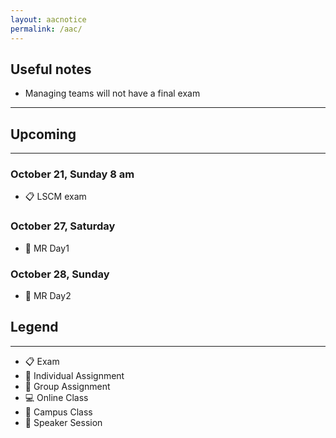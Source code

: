 ```yaml
---
layout: aacnotice
permalink: /aac/
---
```


## Useful notes
* Managing teams will not have a final exam

----

## Upcoming

----












### October 21, Sunday 8 am
* :clipboard: LSCM exam

### October 27, Saturday
* :school: MR Day1

### October 28, Sunday
* :school: MR Day2


## Legend

----
* :clipboard: Exam
* :bust_in_silhouette: Individual Assignment
* :busts_in_silhouette: Group Assignment
* :computer: Online Class
* :school: Campus Class
* :microphone: Speaker Session
